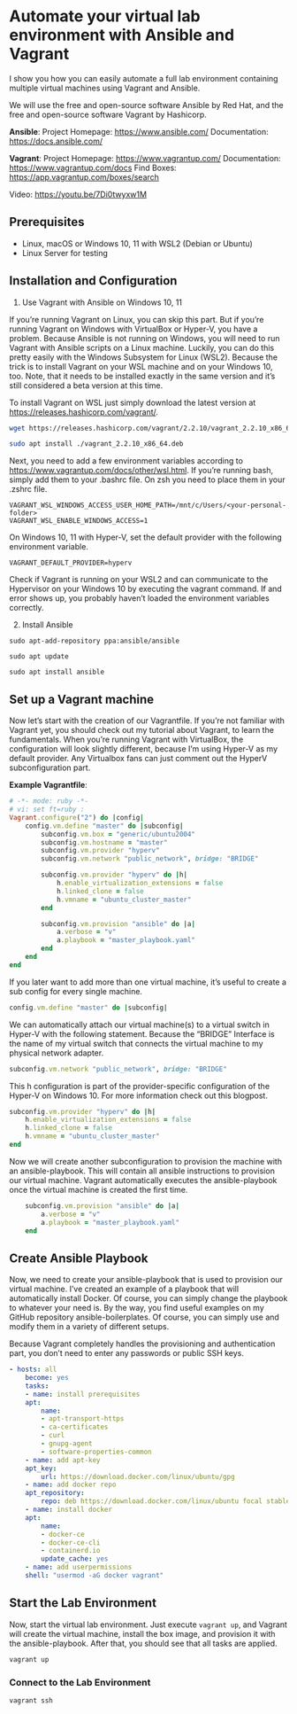 # Automate your virtual lab environment with Ansible and Vagrant
I show you how you can easily automate a full lab environment containing multiple virtual machines using Vagrant and Ansible.

We will use the free and open-source software Ansible by Red Hat, and the free and open-source software Vagrant by Hashicorp.

**Ansible**:
Project Homepage: https://www.ansible.com/
Documentation: https://docs.ansible.com/

**Vagrant**:
Project Homepage: https://www.vagrantup.com/
Documentation: https://www.vagrantup.com/docs
Find Boxes: https://app.vagrantup.com/boxes/search

Video: https://youtu.be/7Di0twyxw1M

## Prerequisites

- Linux, macOS or Windows 10, 11 with WSL2 (Debian or Ubuntu)
- Linux Server for testing

## Installation and Configuration

1. Use Vagrant with Ansible on Windows 10, 11

If you’re running Vagrant on Linux, you can skip this part. But if you’re running Vagrant on Windows with VirtualBox or Hyper-V, you have a problem. Because Ansible is not running on Windows, you will need to run Vagrant with Ansible scripts on a Linux machine. Luckily, you can do this pretty easily with the Windows Subsystem for Linux (WSL2). Because the trick is to install Vagrant on your WSL machine and on your Windows 10, too. Note, that it needs to be installed exactly in the same version and it’s still considered a beta version at this time.

To install Vagrant on WSL just simply download the latest version at https://releases.hashicorp.com/vagrant/.

```bash
wget https://releases.hashicorp.com/vagrant/2.2.10/vagrant_2.2.10_x86_64.deb

sudo apt install ./vagrant_2.2.10_x86_64.deb
```

Next, you need to add a few environment variables according to https://www.vagrantup.com/docs/other/wsl.html. If you’re running bash, simply add them to your .bashrc file. On zsh you need to place them in your .zshrc file.

```
VAGRANT_WSL_WINDOWS_ACCESS_USER_HOME_PATH=/mnt/c/Users/<your-personal-folder>
VAGRANT_WSL_ENABLE_WINDOWS_ACCESS=1
```

On Windows 10, 11 with Hyper-V, set the default provider with the following environment variable.

```
VAGRANT_DEFAULT_PROVIDER=hyperv
```

Check if Vagrant is running on your WSL2 and can communicate to the Hypervisor on your Windows 10 by executing the vagrant command. If and error shows up, you probably haven’t loaded the environment variables correctly.

2. Install Ansible

```
sudo apt-add-repository ppa:ansible/ansible

sudo apt update

sudo apt install ansible
```

## Set up a Vagrant machine

Now let’s start with the creation of our Vagrantfile. If you’re not familiar with Vagrant yet, you should check out my tutorial about Vagrant, to learn the fundamentals. When you’re running Vagrant with VirtualBox, the configuration will look slightly different, because I’m using Hyper-V as my default provider. Any Virtualbox fans can just comment out the HyperV subconfiguration part.

**Example Vagrantfile**:
```ruby
# -*- mode: ruby -*-
# vi: set ft=ruby :
Vagrant.configure("2") do |config|
    config.vm.define "master" do |subconfig|
        subconfig.vm.box = "generic/ubuntu2004"
        subconfig.vm.hostname = "master"
        subconfig.vm.provider "hyperv"
        subconfig.vm.network "public_network", bridge: "BRIDGE"

        subconfig.vm.provider "hyperv" do |h|
            h.enable_virtualization_extensions = false
            h.linked_clone = false
            h.vmname = "ubuntu_cluster_master"
        end

        subconfig.vm.provision "ansible" do |a|
            a.verbose = "v"
            a.playbook = "master_playbook.yaml"
        end
    end
end
```

If you later want to add more than one virtual machine, it’s useful to create a sub config for every single machine.

```ruby
config.vm.define "master" do |subconfig|
```

We can automatically attach our virtual machine(s) to a virtual switch in Hyper-V with the following statement.  Because the “BRIDGE” Interface is the name of my virtual switch that connects the virtual machine to my physical network adapter.

```ruby
subconfig.vm.network "public_network", bridge: "BRIDGE"
```

This h configuration is part of the provider-specific configuration of the Hyper-V on Windows 10. For more information check out this blogpost.

```ruby
subconfig.vm.provider "hyperv" do |h|
    h.enable_virtualization_extensions = false
    h.linked_clone = false
    h.vmname = "ubuntu_cluster_master"
end
```

Now we will create another subconfiguration to provision the machine with an ansible-playbook. This will contain all ansible instructions to provision our virtual machine. Vagrant automatically executes the ansible-playbook once the virtual machine is created the first time.

```ruby
    subconfig.vm.provision "ansible" do |a|
        a.verbose = "v"
        a.playbook = "master_playbook.yaml"
    end
```

## Create Ansible Playbook

Now, we need to create your ansible-playbook that is used to provision our virtual machine. I’ve created an example of a playbook that will automatically install Docker. Of course, you can simply change the playbook to whatever your need is. By the way, you find useful examples on my GitHub repository ansible-boilerplates. Of course, you can simply use and modify them in a variety of different setups.

Because Vagrant completely handles the provisioning and authentication part, you don’t need to enter any passwords or public SSH keys.

```yml
- hosts: all
    become: yes
    tasks:
    - name: install prerequisites
    apt:
        name:
        - apt-transport-https
        - ca-certificates 
        - curl 
        - gnupg-agent
        - software-properties-common
    - name: add apt-key
    apt_key:
        url: https://download.docker.com/linux/ubuntu/gpg
    - name: add docker repo
    apt_repository:
        repo: deb https://download.docker.com/linux/ubuntu focal stable
    - name: install docker 
    apt:
        name: 
        - docker-ce
        - docker-ce-cli
        - containerd.io
        update_cache: yes
    - name: add userpermissions
    shell: "usermod -aG docker vagrant"
```

## Start the Lab Environment

Now, start the virtual lab environment. Just execute `vagrant up`, and Vagrant will create the virtual machine, install the box image, and provision it with the ansible-playbook. After that, you should see that all tasks are applied.

```bash
vagrant up
```

### Connect to the Lab Environment

```
vagrant ssh
```

